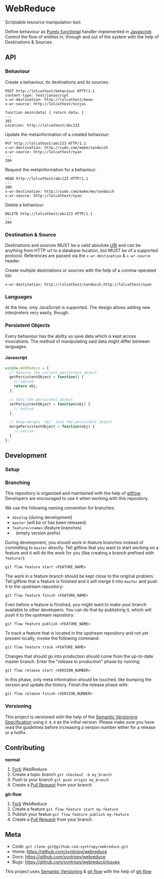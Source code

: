 # WebReduce

Scriptable resource manipulation tool.

Define behaviour as [Purely functional](http://en.wikipedia.org/wiki/Purely_functional) handler implemented in [Javascript](http://en.wikipedia.org/wiki/JavaScript). Control the flow of entities in, through and out of the system with the help of Destinations & Sources.

## API

### Behaviour

Create a behaviour, its destinations and its sources:

    POST http://lolcathost/behaviour HTTP/1.1
    content-type: text/javascript
    x-wr-destination: http://lolcathost/meow
    x-wr-source: http://lolcathost/ninjas

    function main(data) { return data; }
    ---
    302
    Location: http://lolcathost/abc123

Update the metainformation of a created behaviour:

    PUT http://lolcathost/abc123 HTTP/1.1
    x-wr-destination: http://sudo.com/make/sandwich
    x-wr-source: http://lolcathost/nyan
    ---
    204

Request the metainformation for a behaviour:

    HEAD http://lolcathost/abc123 HTTP/1.1
    ---
    200
    x-wr-destination: http://sudo.com/make/me/sandwich
    x-wr-source: http://lolcathost/nyan

Delete a behaviour:

    DELETE http://lolcathost/abc123 HTTP/1.1
    ---
    204


### Destination & Source

Destinations and sources MUST be a valid absolute [URI](http://en.wikipedia.org/wiki/Uniform_resource_identifier) and can be anything from HTTP url to a database location, but MUST be of a supported protocol. References are passed via the `x-wr-destination` & `x-wr-source` header.

Create multiple destinations or sources with the help of a comma-sperated list:

    x-wr-destination: http://lolcathost/sandwich,http://lolcathost/nyan

### Languages

At the time, only JavaScript is supported. The design allows adding new interpreters very easily, though.

### Persistent Objects

Every behaviour has the ability so save data which is kept across invocations. The method of manipulating said data might differ between languages.

#### Javascript

``` javascript
window.WebReduce = {
  // Returns the current persistent object
  getPersistentObject = function() {
    // native
    return obj;
  },

  // Sets the persistent object
  setPersistentObject = function(obj) {
    // native
  },

  // Deep-merges `obj` into the persistent object
  mergePersistentObject = function(obj) {
    // native
  }
};
```

## Development

### Setup

### Branching

This repository is organized and maintained with the help of [gitflow](https://github.com/nvie/gitflow). Developers are encouraged to use it when working with this repository.

We use the following naming convention for branches:

* `develop` (during development)
* `master` (will be or has been released)
* `feature/<name>` (feature branches)
* ` ` (empty version prefix)

During development, you should work in feature branches instead of committing to `master` directly. Tell gitflow that you want to start working on a feature and it will do the work for you (like creating a branch prefixed with `feature/`):

    git flow feature start <FEATURE_NAME>

The work in a feature branch should be kept close to the original problem. Tell gitflow that a feature is finished and it will merge it into `master` and push it to the upstream repository:

    git flow feature finish <FEATURE_NAME>

Even before a feature is finished, you might want to make your branch available to other developers. You can do that by publishing it, which will push it to the upstream repository:

    git flow feature publish <FEATURE_NAME>

To track a feature that is located in the upstream repository and not yet present locally, invoke the following command:

    git flow feature track <FEATURE_NAME>

Changes that should go into production should come from the up-to-date master branch. Enter the "release to production" phase by running:

    git flow release start <VERSION_NUMBER>

In this phase, only meta information should be touched, like bumping the version and update the history. Finish the release phase with:

    git flow release finish <VERSION_NUMBER>

### Versioning

This project is versioned with the help of the [Semantic Versioning Specification](http://semver.org/) using `0.0.0` as the initial version. Please make sure you have read the guidelines before increasing a version number either for a release or a hotfix.

## Contributing

**normal**

1. [Fork](http://help.github.com/forking/) WebReduce
2. Create a topic branch `git checkout -b my_branch`
3. Push to your branch `git push origin my_branch`
4. Create a [Pull Request](http://help.github.com/pull-requests/) from your branch

**git-flow**

1. [Fork](http://help.github.com/forking/) WebReduce
2. Create a feature `git flow feature start my-feature`
3. Publish your featue `git flow feature publish my-feature`
4. Create a [Pull Request](http://help.github.com/pull-requests/) from your branch

## Meta

* Code: `git clone git@github.com:syntropy/webreduce.git`
* Home: https://github.com/syntropy/webreduce
* Docs: https://github.com/syntropy/webreduce
* Bugs: https://github.com/syntropy/webreduce/issues

This project uses [Semantic Versioning](http://semver.org) & [git flow](http://nvie.com/posts/a-successful-git-branching-model/) with the help of [git-flow](https://github.com/nvie/gitflow)
